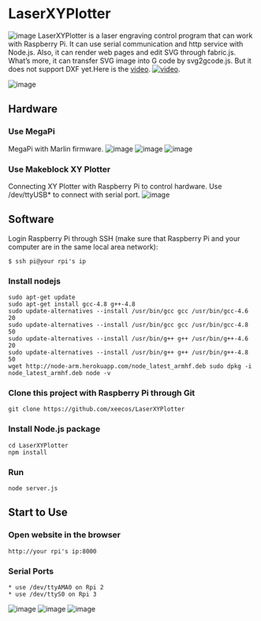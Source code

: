 # LaserXYPlotter

![image](https://github.com/xeecos/LaserXYPlotter/raw/master/images/6.jpg)
LaserXYPlotter is a laser engraving control program that can work with Raspberry Pi. It can use serial communication and http service with Node.js. Also, it can render web pages and edit SVG through fabric.js. What’s more, it can transfer SVG image into G code by svg2gcode.js. But it does not support DXF yet.Here is the [video](https://youtu.be/pr0rrINsPKs).
[![video](http://img.youtube.com/vi/pr0rrINsPKs/0.jpg)](https://youtu.be/pr0rrINsPKs).

![image](https://github.com/xeecos/LaserXYPlotter/raw/master/images/xy.gif)

## Hardware
### Use MegaPi
MegaPi with Marlin firmware.
![image](https://github.com/xeecos/LaserXYPlotter/raw/master/images/5.jpg)
![image](https://github.com/xeecos/LaserXYPlotter/raw/master/images/10.jpg)
![image](https://github.com/xeecos/LaserXYPlotter/raw/master/images/11.jpg)
### Use Makeblock XY Plotter
Connecting XY Plotter with Raspberry Pi to control hardware. Use /dev/ttyUSB* to connect with serial port.
![image](https://github.com/xeecos/LaserXYPlotter/raw/master/images/9.jpg)

## Software

Login Raspberry Pi through SSH (make sure that Raspberry Pi and your computer are in the same local area network):

    $ ssh pi@your rpi's ip
    
### Install nodejs 
 ```
 sudo apt-get update
 sudo apt-get install gcc-4.8 g++-4.8
 sudo update-alternatives --install /usr/bin/gcc gcc /usr/bin/gcc-4.6 20
 sudo update-alternatives --install /usr/bin/gcc gcc /usr/bin/gcc-4.8 50
 sudo update-alternatives --install /usr/bin/g++ g++ /usr/bin/g++-4.6 20
 sudo update-alternatives --install /usr/bin/g++ g++ /usr/bin/g++-4.8 50
 wget http://node-arm.herokuapp.com/node_latest_armhf.deb sudo dpkg -i node_latest_armhf.deb node -v
```
### Clone this project with Raspberry Pi through Git

 `git clone https://github.com/xeecos/LaserXYPlotter`

### Install Node.js package

 ```
 cd LaserXYPlotter
 npm install
 ```

### Run

 `node server.js`

## Start to Use

### Open website in the browser

 `http://your rpi's ip:8000`

### Serial Ports
    * use /dev/ttyAMA0 on Rpi 2
    * use /dev/ttyS0 on Rpi 3
![image](https://github.com/xeecos/LaserXYPlotter/raw/master/images/2.jpg)
![image](https://github.com/xeecos/LaserXYPlotter/raw/master/images/6.jpg)
![image](https://github.com/xeecos/LaserXYPlotter/raw/master/images/4.jpg)
